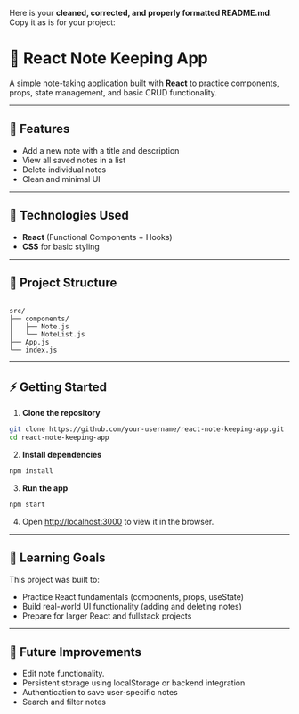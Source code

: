 Here is your **cleaned, corrected, and properly formatted README.md**. Copy it as is for your project:


# 📝 React Note Keeping App

A simple note-taking application built with **React** to practice components, props, state management, and basic CRUD functionality.

---

## 🚀 Features

- Add a new note with a title and description  
- View all saved notes in a list  
- Delete individual notes  
- Clean and minimal UI

---

## 🔧 Technologies Used

- **React** (Functional Components + Hooks)
- **CSS** for basic styling

---

## 📂 Project Structure

```

src/
├── components/
│   ├── Note.js
│   └── NoteList.js
├── App.js
└── index.js

````

---

## ⚡ Getting Started

1. **Clone the repository**

```bash
git clone https://github.com/your-username/react-note-keeping-app.git
cd react-note-keeping-app
````

2. **Install dependencies**

```bash
npm install
```

3. **Run the app**

```bash
npm start
```

4. Open [http://localhost:3000](http://localhost:3000) to view it in the browser.

---

## 🎯 Learning Goals

This project was built to:

* Practice React fundamentals (components, props, useState)
* Build real-world UI functionality (adding and deleting notes)
* Prepare for larger React and fullstack projects

---

## 📝 Future Improvements

* Edit note functionality.
* Persistent storage using localStorage or backend integration
* Authentication to save user-specific notes
* Search and filter notes


